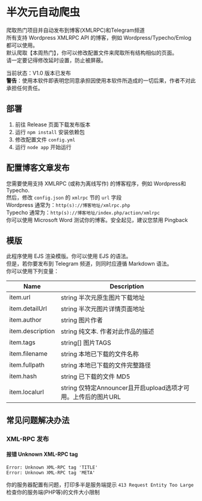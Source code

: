 # 半次元自动爬虫
爬取热门项目并自动发布到博客(XMLRPC)和Telegram频道          
所有支持 Wordpress XMLRPC API 的博客，例如 Wordpress/Typecho/Emlog 都可以使用。     
默认爬取【本周热门】，你可以修改配置文件来爬取所有结构相似的页面。    
请一定要记得修改延时设置，防止被屏蔽。      

当前状态：V1.0 版本已发布   
**警告**：使用本软件即表明您同意承担因使用本软件所造成的一切后果，作者不对此承担任何责任。
## 部署
1. 前往 Release 页面下载发布版本
2. 运行 `npm install` 安装依赖包
3. 修改配置文件 `config.yml`
4. 运行 `node app` 开始运行
## 配置博客文章发布
您需要使用支持 XMLRPC (或称为离线写作) 的博客程序，例如 Wordpress和Typecho.      
然后，修改 `config.json` 的 `xmlrpc` 节的 `url` 字段   
Wordpress 通常为：`http(s)://博客地址/xmlrpc.php`     
Typecho 通常为：`http(s)://博客地址/index.php/action/xmlrpc`    
你可以使用 Microsoft Word 测试你的博客。安全起见，建议您禁用 Pingback
## 模版
此程序使用 EJS 渲染模版。你可以使用 EJS 的语法。    
但是，若你要发布到 Telegram 频道，则同时应遵循 Markdown 语法。     
你可以使用下列变量：    

| Name       | Description         |
| ---------- | ------------------- |
| item.url   | string 半次元原生图片下载地址 |
| item.detailUrl |  string 半次元图片详情页面地址 |
| item.author |  string 图片作者 |
| item.description |  string 纯文本. 作者对此作品的描述 |
| item.tags | string[] 图片TAGS |
| item.filename | string 本地已下载的文件名称 |
| item.fullpath | string 本地已下载的文件完整路径 |
| item.hash | string 已下载的文件 MD5 |
| item.localurl | string 仅特定Announcer且开启upload选项才可用。上传后的图片URL |
## 常见问题解决办法
### XML-RPC 发布
#### 报错 Unknown XML-RPC tag 
```
Error: Unknown XML-RPC tag 'TITLE'    
Error: Unknown XML-RPC tag 'META'   
```
你的服务器配置有问题，打印多半是服务端提示 `413 Request Entity Too Large`     
检查你的服务端(PHP等)的文件大小限制